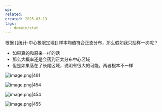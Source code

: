```yaml
---
up: 
related: 
created: 2025-03-13
tags:
  - domain/stat
---
```



根据 [[统计-中心极限定理]] 样本均值符合正态分布，那么假如我只抽样一次呢？

- 如果真的和原来一样的话
- 那么大概率还是会落到正太分布中心区域
- 但是如果落在了长尾区域，说明有很大的可能，两者根本不一样



![image.png|461](https://s1.vika.cn/space/2025/03/13/ba4e10307e9a439e832e74ad21fe36e0)

![image.png|454](https://s1.vika.cn/space/2025/03/13/7487e37787514cc6b934bc95480fc520)


![image.png|454](https://s1.vika.cn/space/2025/03/13/1e1cd2aff51a4378ab13c9e35a506392)

![image.png|455](https://s1.vika.cn/space/2025/03/13/6c7ae10ed1d0452a96324fe0c4b1cf6d)
